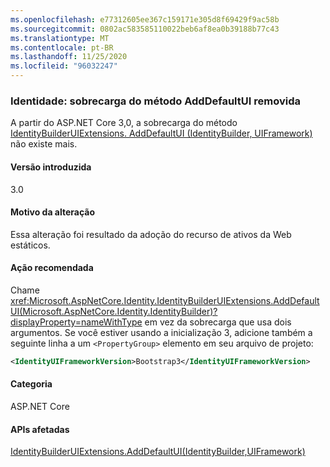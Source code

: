 ```yaml
---
ms.openlocfilehash: e77312605ee367c159171e305d8f69429f9ac58b
ms.sourcegitcommit: 0802ac583585110022beb6af8ea0b39188b77c43
ms.translationtype: MT
ms.contentlocale: pt-BR
ms.lasthandoff: 11/25/2020
ms.locfileid: "96032247"
---
```

### <a name="identity-adddefaultui-method-overload-removed"></a>Identidade: sobrecarga do método AddDefaultUI removida

A partir do ASP.NET Core 3,0, a sobrecarga do método [IdentityBuilderUIExtensions. AddDefaultUI (IdentityBuilder, UIFramework)](/dotnet/api/microsoft.aspnetcore.identity.identitybuilderuiextensions.adddefaultui?view=aspnetcore-2.2#Microsoft_AspNetCore_Identity_IdentityBuilderUIExtensions_AddDefaultUI_Microsoft_AspNetCore_Identity_IdentityBuilder_Microsoft_AspNetCore_Identity_UI_UIFramework_) não existe mais.

#### <a name="version-introduced"></a>Versão introduzida

3.0

#### <a name="reason-for-change"></a>Motivo da alteração

Essa alteração foi resultado da adoção do recurso de ativos da Web estáticos.

#### <a name="recommended-action"></a>Ação recomendada

Chame <xref:Microsoft.AspNetCore.Identity.IdentityBuilderUIExtensions.AddDefaultUI(Microsoft.AspNetCore.Identity.IdentityBuilder)?displayProperty=nameWithType> em vez da sobrecarga que usa dois argumentos. Se você estiver usando a inicialização 3, adicione também a seguinte linha a um `<PropertyGroup>` elemento em seu arquivo de projeto:

```xml
<IdentityUIFrameworkVersion>Bootstrap3</IdentityUIFrameworkVersion>
```

#### <a name="category"></a>Categoria

ASP.NET Core

#### <a name="affected-apis"></a>APIs afetadas

[IdentityBuilderUIExtensions.AddDefaultUI(IdentityBuilder,UIFramework)](/dotnet/api/microsoft.aspnetcore.identity.identitybuilderuiextensions.adddefaultui?view=aspnetcore-2.2#Microsoft_AspNetCore_Identity_IdentityBuilderUIExtensions_AddDefaultUI_Microsoft_AspNetCore_Identity_IdentityBuilder_Microsoft_AspNetCore_Identity_UI_UIFramework_)

<!--

#### Affected APIs

`M:Microsoft.AspNetCore.Identity.IdentityBuilderUIExtensions.AddDefaultUI(Microsoft.AspNetCore.Identity.IdentityBuilder,Microsoft.AspNetCore.Identity.UI.UIFramework)`

-->
